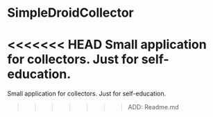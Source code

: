 # SimpleDroidCollector
<<<<<<< HEAD
Small  application for collectors. Just for self-education. 
=======
Small  application for collectors. Just for self-education. 
>>>>>>> ADD: Readme.md
